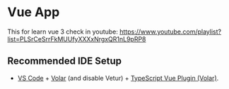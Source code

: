# Vue App

This for learn vue 3
check in youtube: https://www.youtube.com/playlist?list=PLSrCeSrrFkMUUfyXXXxNrgxQR1nL9pRP8

## Recommended IDE Setup

- [VS Code](https://code.visualstudio.com/) + [Volar](https://marketplace.visualstudio.com/items?itemName=Vue.volar) (and disable Vetur) + [TypeScript Vue Plugin (Volar)](https://marketplace.visualstudio.com/items?itemName=Vue.vscode-typescript-vue-plugin).
